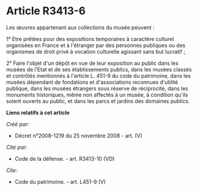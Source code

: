 # Article R3413-6

Les œuvres appartenant aux collections du musée peuvent : 

1° Etre prêtées pour des expositions temporaires à caractère culturel organisées en France et à l'étranger par des personnes
publiques ou des organismes de droit privé à vocation culturelle agissant sans but lucratif ; 

2° Faire l'objet d'un dépôt en vue de leur exposition au public dans les musées de l'Etat et de ses établissements publics,
dans les musées classés et contrôlés mentionnés à l'article L. 451-9 du code du patrimoine, dans les musées dépendant de
fondations et d'associations reconnues d'utilité publique, dans les musées étrangers sous réserve de réciprocité, dans les
monuments historiques, même non affectés à un musée, à condition qu'ils soient ouverts au public, et dans les parcs et
jardins des domaines publics.

**Liens relatifs à cet article**

_Créé par_:

  - Décret n°2008-1219 du 25 novembre 2008 - art. (V)

_Cité par_:

  - Code de la défense. - art. R3413-10 (VD)

_Cite_:

  - Code du patrimoine. - art. L451-9 (V)
